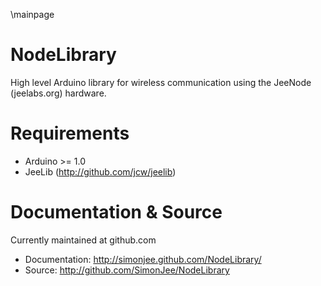 \mainpage

NodeLibrary
===========

High level Arduino library for wireless communication using the JeeNode (jeelabs.org) hardware. 

Requirements
===========

* Arduino >= 1.0 
* JeeLib (http://github.com/jcw/jeelib)


Documentation & Source
===========

Currently maintained at github.com

* Documentation: http://simonjee.github.com/NodeLibrary/
* Source: http://github.com/SimonJee/NodeLibrary

